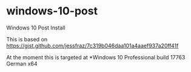 # windows-10-post

Windows 10 Post Install

This is based on https://gist.github.com/jessfraz/7c319b046daa101a4aaef937a20ff41f

At the moment this is targeted at *Windows 10 Professional build 17763 German x64
